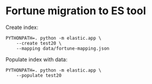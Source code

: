 # Fortune migration to ES tool


Create index:

```
PYTHONPATH=. python -m elastic.app \
    --create test20 \
    --mapping data/fortune-mapping.json
```

Populate index with data:

```
PYTHONPATH=. python -m elastic.app \
    --populate test20
```

